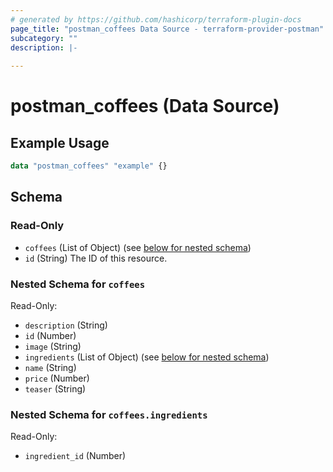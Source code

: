 ```yaml
---
# generated by https://github.com/hashicorp/terraform-plugin-docs
page_title: "postman_coffees Data Source - terraform-provider-postman"
subcategory: ""
description: |-
  
---
```


# postman_coffees (Data Source)



## Example Usage

```terraform
data "postman_coffees" "example" {}
```

<!-- schema generated by tfplugindocs -->
## Schema

### Read-Only

- `coffees` (List of Object) (see [below for nested schema](#nestedatt--coffees))
- `id` (String) The ID of this resource.

<a id="nestedatt--coffees"></a>
### Nested Schema for `coffees`

Read-Only:

- `description` (String)
- `id` (Number)
- `image` (String)
- `ingredients` (List of Object) (see [below for nested schema](#nestedobjatt--coffees--ingredients))
- `name` (String)
- `price` (Number)
- `teaser` (String)

<a id="nestedobjatt--coffees--ingredients"></a>
### Nested Schema for `coffees.ingredients`

Read-Only:

- `ingredient_id` (Number)


